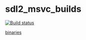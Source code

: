 # sdl2_msvc_builds #

[![Build status](https://ci.appveyor.com/api/projects/status/qp157wgdwefr9hq0?svg=true)](https://ci.appveyor.com/project/vladimirgamalian/sdl2-msvc-builds)

[binaries](https://github.com/vladimirgamalian/sdl2_msvc_builds/releases/download/sdl2-binaries/sdl2.zip)
